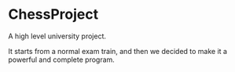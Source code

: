 # ChessProject
A high level university project.

It starts from a normal exam train, and then we decided to make it a powerful and complete program.
